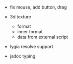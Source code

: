 - fix mouse, add button, drag

- 3d texture
  - format
  - inner format
  - data from external script

- lygia resolve support

- jsdoc typing

